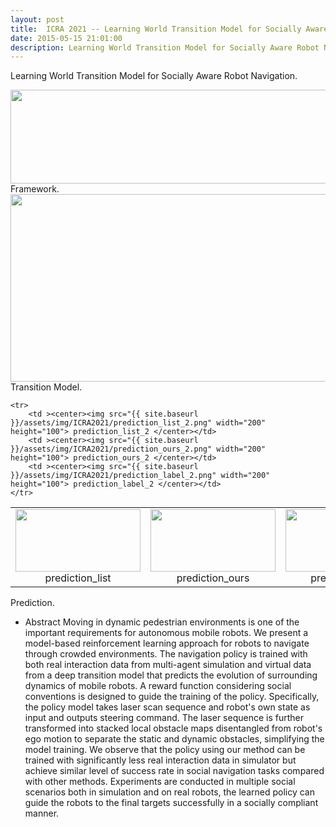 ```yaml
---
layout: post
title:  ICRA 2021 -- Learning World Transition Model for Socially Aware Robot Navigation
date: 2015-05-15 21:01:00
description: Learning World Transition Model for Socially Aware Robot Navigation
---
```

Learning World Transition Model for Socially Aware Robot Navigation.

<div class="row">
    <div class="col">
        <img class="img" src="{{ site.baseurl }}/assets/img/ICRA2021/framework.png" width="600" height="150" data-zoomable>
    </div>
</div>
<div class="caption">
    Framework.
</div>

<div class="row">
    <div class="col">
        <img class="img" src="{{ site.baseurl }}/assets/img/ICRA2021/transition_model.png" width="600" height="300" data-zoomable>
    </div>
</div>
<div class="caption">
    Transition Model.
</div>

<table>
    <tr>
        <td ><center><img src="{{ site.baseurl }}/assets/img/ICRA2021/prediction_list.png" width="200" height="100"> prediction_list </center></td>
        <td ><center><img src="{{ site.baseurl }}/assets/img/ICRA2021/prediction_ours.png" width="200" height="100"> prediction_ours </center></td>
        <td ><center><img src="{{ site.baseurl }}/assets/img/ICRA2021/prediction_label.png" width="200" height="100"> prediction_label </center></td>
    </tr>

    <tr>
        <td ><center><img src="{{ site.baseurl }}/assets/img/ICRA2021/prediction_list_2.png" width="200" height="100"> prediction_list_2 </center></td>
        <td ><center><img src="{{ site.baseurl }}/assets/img/ICRA2021/prediction_ours_2.png" width="200" height="100"> prediction_ours_2 </center></td>
        <td ><center><img src="{{ site.baseurl }}/assets/img/ICRA2021/prediction_label_2.png" width="200" height="100"> prediction_label_2 </center></td>
    </tr>
</table>
<div class="caption">
    Prediction.
</div>


- Abstract
Moving in dynamic pedestrian environments is one of the important requirements for autonomous mobile robots. We present a model-based reinforcement learning approach for robots to navigate through crowded environments. The navigation policy is trained with both real interaction data from multi-agent simulation and virtual data from a deep transition model that predicts the evolution of surrounding dynamics of mobile robots. A reward function considering social conventions is designed to guide the training of the policy. Specifically, the policy model takes laser scan sequence and robot's own state as input and outputs steering command. The laser sequence is further transformed into stacked local obstacle maps disentangled from robot's ego motion to separate the static and dynamic obstacles, simplifying the model training. We observe that the policy using our method can be trained with significantly less real interaction data in simulator but achieve similar level of success rate in social navigation tasks compared with other methods. Experiments are conducted in multiple social scenarios both in simulation and on real robots, the learned policy can guide the robots to the final targets successfully in a socially compliant manner.
